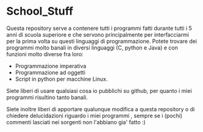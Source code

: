 # School_Stuff 

Questa repository serve a contenere tutti i programmi fatti durante tutti i 5 anni di scuola superiore e che servono principalmente per interfacciarmi per la prima volta su questi linguaggi di programmazione.
Potete trovare dei programmi molto banali in diversi linguaggi (C, python e Java) e con funzioni molto diverse fra loro:
- Programmazione imperativa
- Programmazione ad oggetti
- Script in python per macchine Linux.


Siete liberi di usare qualsiasi cosa io pubblichi su github, per quanto i miei programmi risultino tanto banali.

Siete inoltre liberi di apportare qualunque modifica a questa repository o di chiedere delucidazioni riguardo i miei programmi , sempre se i (pochi) commenti lasciati nei sorgenti non l'abbiano gia' fatto :)
